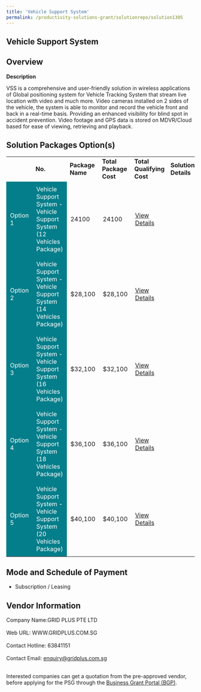 ```yaml
---
title: 'Vehicle Support System'
permalink: /productivity-solutions-grant/solutionrepo/solution1305
---
```


## Vehicle Support System

## Overview

**Description**

VSS is a comprehensive and user-friendly solution in wireless applications of Global positioning system for Vehicle Tracking System that stream live location with video and much more. Video cameras installed on 2 sides of the vehicle, the system is able to monitor and record the vehicle front and back in a real-time basis. Providing an enhanced visibility for blind spot in accident prevention. Video footage and GPS data is stored on MDVR/Cloud based for ease of viewing, retrieving and playback.

## Solution Packages Option(s)

<table>
<th>
<td><b>No.</b></td>
<td><b>Package Name</b></td>
<td><b>Total Package Cost</b></td>
<td><b>Total Qualifying Cost</b></td>
<td><b>Solution Details</b></td>
</th>
<tr>
<td style='padding: 10px; background-color: #037E8A; color: #FFFFFF;'>Option 1</td>
<td style='padding: 10px; background-color: #037E8A; color: #FFFFFF;'>Vehicle Support System - Vehicle Support System (12 Vehicles Package)</td>
<td style='padding: 10px;'>24100</td>
<td style='padding: 10px;'>24100</td>
<td style='padding: 10px;'><a href='https://www.gobusiness.gov.sg/images/psg/Desensitised_GridPlus_Annex_3_wef_14_October_2021_Part_1.pdf' target='_blank'>View Details</a></td>
</tr>
<tr>
<td style='padding: 10px; background-color: #037E8A; color: #FFFFFF;'>Option 2</td>
<td style='padding: 10px; background-color: #037E8A; color: #FFFFFF;'>Vehicle Support System - Vehicle Support System (14 Vehicles Package)</td>
<td style='padding: 10px;'>$28,100</td>
<td style='padding: 10px;'>$28,100</td>
<td style='padding: 10px;'><a href='https://www.gobusiness.gov.sg/images/psg/Desensitised_GridPlus_Annex_3_wef_14_October_2021_Part_2.pdf' target='_blank'>View Details</a></td>
</tr>
<tr>
<td style='padding: 10px; background-color: #037E8A; color: #FFFFFF;'>Option 3</td>
<td style='padding: 10px; background-color: #037E8A; color: #FFFFFF;'>Vehicle Support System - Vehicle Support System (16 Vehicles Package)</td>
<td style='padding: 10px;'>$32,100</td>
<td style='padding: 10px;'>$32,100</td>
<td style='padding: 10px;'><a href='https://www.gobusiness.gov.sg/images/psg/Desensitised_GridPlus_Annex_3_wef_14_October_2021_Part_3.pdf' target='_blank'>View Details</a></td>
</tr>
<tr>
<td style='padding: 10px; background-color: #037E8A; color: #FFFFFF;'>Option 4</td>
<td style='padding: 10px; background-color: #037E8A; color: #FFFFFF;'>Vehicle Support System - Vehicle Support System (18 Vehicles Package)</td>
<td style='padding: 10px;'>$36,100</td>
<td style='padding: 10px;'>$36,100</td>
<td style='padding: 10px;'><a href='https://www.gobusiness.gov.sg/images/psg/Desensitised_GridPlus_Annex_3_wef_14_October_2021_Part_4.pdf' target='_blank'>View Details</a></td>
</tr>
<tr>
<td style='padding: 10px; background-color: #037E8A; color: #FFFFFF;'>Option 5</td>
<td style='padding: 10px; background-color: #037E8A; color: #FFFFFF;'>Vehicle Support System - Vehicle Support System (20 Vehicles Package)</td>
<td style='padding: 10px;'>$40,100</td>
<td style='padding: 10px;'>$40,100</td>
<td style='padding: 10px;'><a href='https://www.gobusiness.gov.sg/images/psg/Desensitised_GridPlus_Annex_3_wef_14_October_2021_Part_5.pdf' target='_blank'>View Details</a></td>
</tr>
</table>

## Mode and Schedule of Payment

 - Subscription / Leasing

## Vendor Information

 Company Name:GRID PLUS PTE LTD <br><br>Web URL: WWW.GRIDPLUS.COM.SG <br><br>Contact Hotline: 63841151 <br><br>Contact Email: enquiry@gridplus.com.sg <br><br>

Interested companies can get a quotation from the pre-approved vendor, before applying for the PSG through the <a href='https://www.businessgrants.gov.sg/' target='_blank' rel='noopener'>Business Grant Portal (BGP)</a>.

<script src="/jquery/resize-tables.js"></script>
